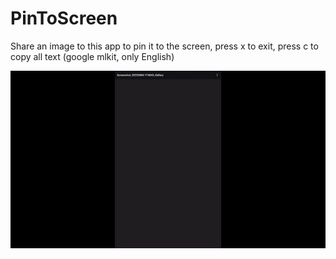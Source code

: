 # PinToScreen
Share an image to this app to pin it to the screen,
press x to exit,
press c to copy all text (google mlkit, only English)


![](ezgif-3-778330fe37.gif)
